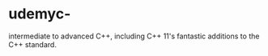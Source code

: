 # udemyc-
intermediate to advanced C++, including C++ 11's fantastic additions to the C++ standard.
